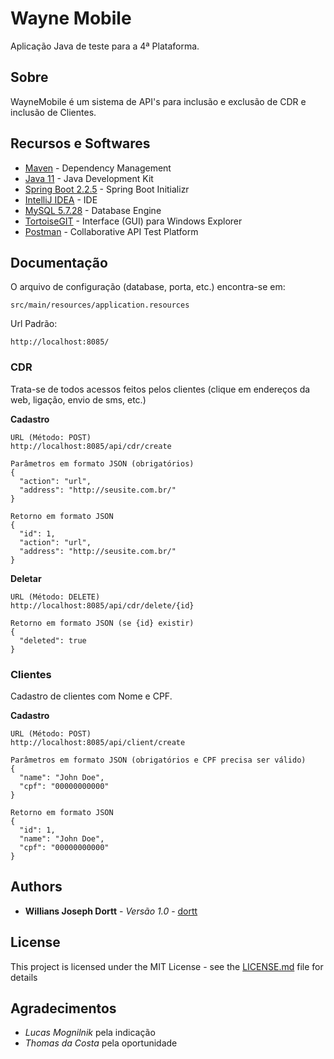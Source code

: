 # Wayne Mobile

Aplicação Java de teste para a 4ª Plataforma.

## Sobre

WayneMobile é um sistema de API's para inclusão e exclusão de CDR e inclusão de Clientes.

## Recursos e Softwares

* [Maven](https://maven.apache.org/) - Dependency Management
* [Java 11](https://www.oracle.com/java/technologies/javase-jdk11-downloads.html) - Java Development Kit
* [Spring Boot 2.2.5](https://start.spring.io/) - Spring Boot Initializr
* [IntelliJ IDEA](https://www.jetbrains.com/?utm_source=product&utm_medium=link&utm_campaign=IC&utm_content=2019.1) - IDE
* [MySQL 5.7.28](https://dev.mysql.com/downloads/mysql/) - Database Engine
* [TortoiseGIT](https://tortoisegit.org/) - Interface (GUI) para Windows Explorer
* [Postman](https://www.postman.com/downloads) - Collaborative API Test Platform

## Documentação

O arquivo de configuração (database, porta, etc.) encontra-se em:

```
src/main/resources/application.resources
```

Url Padrão:

```
http://localhost:8085/
```

### CDR
Trata-se de todos acessos feitos pelos clientes (clique em endereços da web, ligação, envio de sms, etc.)

**Cadastro**
```
URL (Método: POST)
http://localhost:8085/api/cdr/create
```
```
Parâmetros em formato JSON (obrigatórios)
{
  "action": "url",
  "address": "http://seusite.com.br/"
}
```
```
Retorno em formato JSON
{
  "id": 1,
  "action": "url",
  "address": "http://seusite.com.br/"
}
```

**Deletar**
```
URL (Método: DELETE)
http://localhost:8085/api/cdr/delete/{id}
```
```
Retorno em formato JSON (se {id} existir)
{
  "deleted": true
}
```

### Clientes
Cadastro de clientes com Nome e CPF.

**Cadastro**
```
URL (Método: POST)
http://localhost:8085/api/client/create
```
```
Parâmetros em formato JSON (obrigatórios e CPF precisa ser válido)
{
  "name": "John Doe",
  "cpf": "00000000000"
}
```
```
Retorno em formato JSON
{
  "id": 1,
  "name": "John Doe",
  "cpf": "00000000000"
}
```

## Authors

* **Willians Joseph Dortt** - *Versão 1.0* - [dortt](https://github.com/dortt)

## License

This project is licensed under the MIT License - see the [LICENSE.md](LICENSE.md) file for details

## Agradecimentos

* *Lucas Mognilnik* pela indicação
* *Thomas da Costa* pela oportunidade
